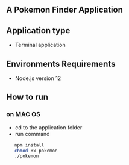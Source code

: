 ## A Pokemon Finder Application

## Application type
- Terminal application

## Environments Requirements
- Node.js version 12

## How to run
### on MAC OS
- cd to the application folder
- run command
```bash
   npm install
   chmod +x pokemon 
   ./pokemon
```
